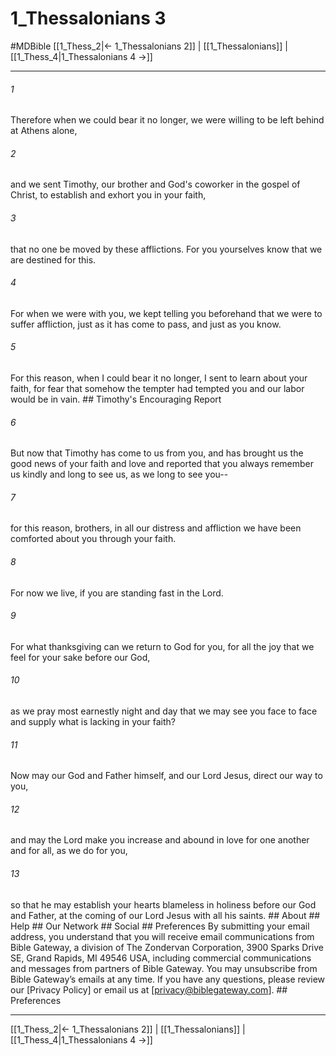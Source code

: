 # 1_Thessalonians 3
#MDBible
[[1_Thess_2|← 1_Thessalonians 2]] | [[1_Thessalonians]] | [[1_Thess_4|1_Thessalonians 4 →]]

***






###### 1 


Therefore when we could bear it no longer, we were willing to be left behind at Athens alone, 





###### 2 


and we sent Timothy, our brother and God's coworker in the gospel of Christ, to establish and exhort you in your faith, 





###### 3 


that no one be moved by these afflictions. For you yourselves know that we are destined for this. 





###### 4 


For when we were with you, we kept telling you beforehand that we were to suffer affliction, just as it has come to pass, and just as you know. 





###### 5 


For this reason, when I could bear it no longer, I sent to learn about your faith, for fear that somehow the tempter had tempted you and our labor would be in vain. ## Timothy's Encouraging Report 





###### 6 


But now that Timothy has come to us from you, and has brought us the good news of your faith and love and reported that you always remember us kindly and long to see us, as we long to see you-- 





###### 7 


for this reason, brothers, in all our distress and affliction we have been comforted about you through your faith. 





###### 8 


For now we live, if you are standing fast in the Lord. 





###### 9 


For what thanksgiving can we return to God for you, for all the joy that we feel for your sake before our God, 





###### 10 


as we pray most earnestly night and day that we may see you face to face and supply what is lacking in your faith? 





###### 11 


Now may our God and Father himself, and our Lord Jesus, direct our way to you, 





###### 12 


and may the Lord make you increase and abound in love for one another and for all, as we do for you, 





###### 13 


so that he may establish your hearts blameless in holiness before our God and Father, at the coming of our Lord Jesus with all his saints. ## About ## Help ## Our Network ## Social ## Preferences By submitting your email address, you understand that you will receive email communications from Bible Gateway, a division of The Zondervan Corporation, 3900 Sparks Drive SE, Grand Rapids, MI 49546 USA, including commercial communications and messages from partners of Bible Gateway. You may unsubscribe from Bible Gateway&rsquo;s emails at any time. If you have any questions, please review our [Privacy Policy] or email us at [privacy@biblegateway.com]. ## Preferences

***

[[1_Thess_2|← 1_Thessalonians 2]] | [[1_Thessalonians]] | [[1_Thess_4|1_Thessalonians 4 →]]
